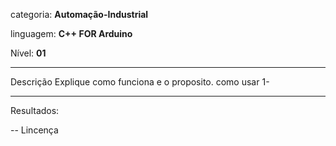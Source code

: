categoria: **Automação-Industrial**

linguagem: **C++ FOR Arduino**

Nível: **01**


---
Descrição
Explique como funciona e o proposito.
como usar
1-


---
Resultados:

--
Lincença
